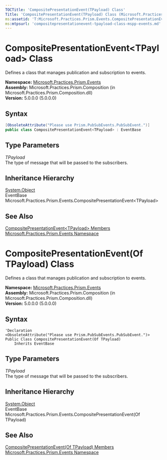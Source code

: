 ```yaml
---
TOCTitle: 'CompositePresentationEvent(TPayload) Class'
Title: 'CompositePresentationEvent(TPayload) Class (Microsoft.Practices.Prism.Events)'
ms:assetid: 'T:Microsoft.Practices.Prism.Events.CompositePresentationEvent\`1'
ms:mtpsurl: 'compositepresentationevent-tpayload-class-mspp-events.md'
---
```


# CompositePresentationEvent&lt;TPayload&gt; Class

Defines a class that manages publication and subscription to events.

**Namespace:** [Microsoft.Practices.Prism.Events](/patterns-practices/reference/mspp-events-namespace)  
**Assembly:** Microsoft.Practices.Prism.Composition (in Microsoft.Practices.Prism.Composition.dll)  
**Version:** 5.0.0.0 (5.0.0.0)

## Syntax

```C#
[ObsoleteAttribute("Please use Prism.PubSubEvents.PubSubEvent.")]
public class CompositePresentationEvent<TPayload> : EventBase
```

## Type Parameters

*TPayload*  
The type of message that will be passed to the subscribers.

## Inheritance Hierarchy

[System.Object](http://msdn.microsoft.com/en-us/library/e5kfa45b)  
EventBase  
Microsoft.Practices.Prism.Events.CompositePresentationEvent&lt;TPayload&gt;

## See Also

[CompositePresentationEvent&lt;TPayload&gt; Members](/patterns-practices/reference/compositepresentationevent-tpayload-members-mspp-events)  
[Microsoft.Practices.Prism.Events Namespace](/patterns-practices/reference/mspp-events-namespace)  


# CompositePresentationEvent(Of TPayload) Class

Defines a class that manages publication and subscription to events.

**Namespace:** [Microsoft.Practices.Prism.Events](/patterns-practices/reference/mspp-events-namespace)  
**Assembly:** Microsoft.Practices.Prism.Composition (in Microsoft.Practices.Prism.Composition.dll)  
**Version:** 5.0.0.0 (5.0.0.0)

## Syntax

```VB
'Declaration
<ObsoleteAttribute("Please use Prism.PubSubEvents.PubSubEvent.")> 
Public Class CompositePresentationEvent(Of TPayload)
	Inherits EventBase
```
## Type Parameters

*TPayload*  
The type of message that will be passed to the subscribers.

## Inheritance Hierarchy

[System.Object](http://msdn.microsoft.com/en-us/library/e5kfa45b)  
EventBase  
Microsoft.Practices.Prism.Events.CompositePresentationEvent(Of TPayload)

## See Also

[CompositePresentationEvent(Of TPayload) Members](/patterns-practices/reference/compositepresentationevent-tpayload-members-mspp-events)  
[Microsoft.Practices.Prism.Events Namespace](/patterns-practices/reference/mspp-events-namespace)  